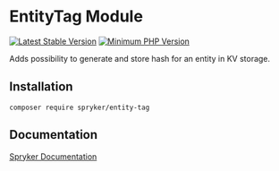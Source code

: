 # EntityTag Module
[![Latest Stable Version](https://poser.pugx.org/spryker/entity-tag/v/stable.svg)](https://packagist.org/packages/spryker/entity-tag)
[![Minimum PHP Version](https://img.shields.io/badge/php-%3E%3D%208.3-8892BF.svg)](https://php.net/)

Adds possibility to generate and store hash for an entity in KV storage.

## Installation

```
composer require spryker/entity-tag
```

## Documentation

[Spryker Documentation](https://docs.spryker.com)
